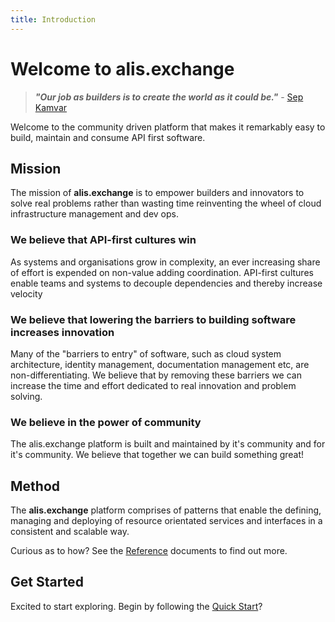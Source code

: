 ```yaml
---
title: Introduction
---
```


# Welcome to alis.exchange 

>**_"Our job as builders is to create the world as it could be."_** - <a href="https://farmerandfarmer.org/mastery/builder.html" target="_blank">Sep Kamvar</a>

Welcome to the community driven platform that makes it remarkably easy to build, maintain and consume API first software.

## Mission
The mission of **alis.exchange** is to empower builders and innovators to solve real problems rather than wasting time reinventing the wheel of cloud infrastructure management and dev ops.

### We believe that API-first cultures win
As systems and organisations grow in complexity, an ever increasing share of effort is expended on non-value adding coordination.
API-first cultures enable teams and systems to decouple dependencies and thereby increase velocity

### We believe that lowering the barriers to building software increases innovation
Many of the "barriers to entry" of software, such as cloud system architecture, identity management, documentation management etc, are non-differentiating. We believe that by removing these barriers we can increase the time and effort dedicated to real innovation and problem solving.

### We believe in the power of community
The alis.exchange platform is built and maintained by it's community and for it's community. We believe that together we can build something great!

## Method
The **alis.exchange** platform comprises of patterns that enable the defining, managing and deploying of resource orientated services and interfaces in a consistent and scalable way.

Curious as to how? See the [Reference](/references/resource-oriented-design.html) documents to find out more.

## Get Started
Excited to start exploring. Begin by following the [Quick Start](./quick-start.md)?